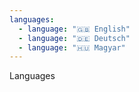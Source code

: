```yaml
---
languages:
  - language: "🇬🇧 English"
  - language: "🇩🇪 Deutsch"
  - language: "🇭🇺 Magyar"
---
```


Languages
